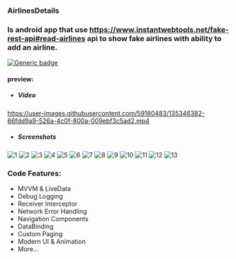 ### AirlinesDetails
### Is android app that use https://www.instantwebtools.net/fake-rest-api#read-airlines api to show fake airlines with ability to add an airline.

[![Generic badge](https://img.shields.io/badge/minSDK-17-<COLOR>.svg)](https://shields.io/)

#### preview:

* ##### Video



https://user-images.githubusercontent.com/59180483/135346382-66fdd9a9-526a-4c0f-800a-009ebf3c5ad2.mp4



* ##### Screenshots

![1](https://user-images.githubusercontent.com/59180483/122634441-93727100-d0de-11eb-90bf-d0366dacad96.png)
![2](https://user-images.githubusercontent.com/59180483/122634444-940b0780-d0de-11eb-930d-58b4a993f74e.png)
![3](https://user-images.githubusercontent.com/59180483/122634445-940b0780-d0de-11eb-92a5-712050474a38.png)
![4](https://user-images.githubusercontent.com/59180483/122634446-94a39e00-d0de-11eb-88a5-eb3ade3f8558.png)
![5](https://user-images.githubusercontent.com/59180483/122634447-953c3480-d0de-11eb-8d9c-44a1d22d6501.png)
![6](https://user-images.githubusercontent.com/59180483/122634449-953c3480-d0de-11eb-88d1-e89f85150187.png)
![7](https://user-images.githubusercontent.com/59180483/122634433-90778080-d0de-11eb-8f2b-09de0986378d.png)
![8](https://user-images.githubusercontent.com/59180483/122634434-91101700-d0de-11eb-9222-47f8f9be6d57.png)
![9](https://user-images.githubusercontent.com/59180483/122634435-91a8ad80-d0de-11eb-9048-b59d2af3c49d.png)
![10](https://user-images.githubusercontent.com/59180483/122634436-91a8ad80-d0de-11eb-923c-9d19da5573d9.png)
![11](https://user-images.githubusercontent.com/59180483/122634438-92414400-d0de-11eb-8a5b-751378cd5c59.png)
![12](https://user-images.githubusercontent.com/59180483/122634439-92d9da80-d0de-11eb-9efa-a3615dcb4281.png)
![13](https://user-images.githubusercontent.com/59180483/122634440-93727100-d0de-11eb-88d7-c9a71607c1f9.png)


### Code Features:

* MVVM & LiveData
* Debug Logging
* Receiver Interceptor
* Network Error Handling
* Navigation Components
* DataBinding
* Custom Paging
* Modern UI & Animation
* More...
